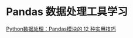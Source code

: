 

#  Pandas 数据处理工具学习


[Python数据处理：Pandas模块的 12 种实用技巧][1]









 [1]: http://python.jobbole.com/85742/?utm_source=blog.jobbole.com&utm_medium=relatedPosts

